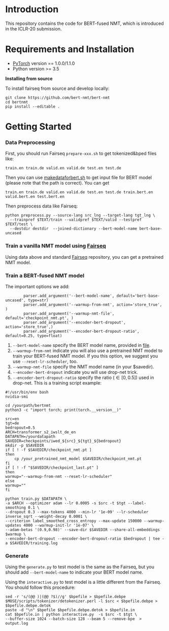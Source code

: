 # Introduction
This repository contains the code for BERT-fused NMT, which is introduced in the ICLR-20 submission.

# Requirements and Installation

* [PyTorch](http://pytorch.org/) version == 1.0.0/1.1.0
* Python version >= 3.5

**Installing from source**

To install fairseq from source and develop locally:
```
git clone https://github.com/bert-nmt/bert-nmt
cd bertnmt
pip install --editable .
```

# Getting Started
### Data Preprocessing
First, you should run Fairseq `prepare-xxx.sh` to get tokenized&bped files like:
```
train.en train.de valid.en valid.de test.en test.de
```
Then you can use  [makedataforbert.sh](examples/translation/makedataforbert.sh) to get input file for BERT model (please note that the path is correct).
You can get
```
train.en train.de valid.en valid.de test.en test.de train.bert.en valid.bert.en test.bert.en
```
Then preprocess data like Fairseq:
```
python preprocess.py --source-lang src_lng --target-lang tgt_lng \
  --trainpref $TEXT/train --validpref $TEXT/valid --testpref $TEXT/test \
  --destdir destdir  --joined-dictionary --bert-model-name bert-base-uncased
```
### Train a vanilla NMT model using [Fairseq](https://github.com/pytorch/fairseq)
Using data above and standard [Fairseq](https://github.com/pytorch/fairseq) repository, you can get a pretrained NMT model.

### Train a BERT-fused NMT model
The important options we add:
```
        parser.add_argument('--bert-model-name', default='bert-base-uncased', type=str)
        parser.add_argument('--warmup-from-nmt', action='store_true', )
        parser.add_argument('--warmup-nmt-file', default='checkpoint_nmt.pt', )
        parser.add_argument('--encoder-bert-dropout', action='store_true',)
        parser.add_argument('--encoder-bert-dropout-ratio', default=0.25, type=float)
```
1. `--bert-model-name` specify the BERT model name, provided in [file](bert/modeling.py).
2. `--warmup-from-nmt` indicate you will also use a pretrained NMT model to train your BERT-fused NMT model. If you this option, we suggest you use `--reset-lr-scheduler`, too.
3. `--warmup-nmt-file` specify the NMT model name (in your $savedir).
4. `--encoder-bert-dropout` indicate you will use drop-net trick.
5. `--encoder-bert-dropout-ratio` specify the ratio ($\in [0, 0.5]$) used in drop-net.
This is a training script example:
```
#!/usr/bin/env bash
nvidia-smi

cd /yourpath/bertnmt
python3 -c "import torch; print(torch.__version__)"

src=en
tgt=de
bedropout=0.5
ARCH=transformer_s2_iwslt_de_en
DATAPATH=/yourdatapath
SAVEDIR=checkpoints/iwed_${src}_${tgt}_${bedropout}
mkdir -p $SAVEDIR
if [ ! -f $SAVEDIR/checkpoint_nmt.pt ]
then
    cp /your_pretrained_nmt_model $SAVEDIR/checkpoint_nmt.pt
fi
if [ ! -f "$SAVEDIR/checkpoint_last.pt" ]
then
warmup="--warmup-from-nmt --reset-lr-scheduler"
else
warmup=""
fi

python train.py $DATAPATH \
-a $ARCH --optimizer adam --lr 0.0005 -s $src -t $tgt --label-smoothing 0.1 \
--dropout 0.3 --max-tokens 4000 --min-lr '1e-09' --lr-scheduler inverse_sqrt --weight-decay 0.0001 \
--criterion label_smoothed_cross_entropy --max-update 150000 --warmup-updates 4000 --warmup-init-lr '1e-07' \
--adam-betas '(0.9,0.98)' --save-dir $SAVEDIR --share-all-embeddings $warmup \
--encoder-bert-dropout --encoder-bert-dropout-ratio $bedropout | tee -a $SAVEDIR/training.log
```

### Generate
Using the `generate.py` to test model is the same as the Fairseq, but you should add `--bert-model-name` to indicate your BERT model name.

Using the `interactive.py` to test model is a little different from the Fairseq. You should follow this procedure:
```
sed -r 's/(@@ )|(@@ ?$)//g' $bpefile > $bpefile.debpe
$MOSE/scripts/tokenizer/detokenizer.perl -l $src < $bpefile.debpe > $bpefile.debpe.detok
paste -d "\n" $bpefile $bpefile.debpe.detok > $bpefile.in
cat $bpefile.in | python interactive.py  -s $src -t $tgt \
--buffer-size 1024 --batch-size 128 --beam 5 --remove-bpe  > output.log
```
